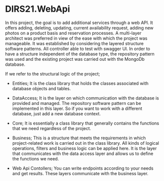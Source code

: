 # DIRS21.WebApi
In this project, the goal is to add additional services through a web API. It offers adding, deleting, updating, current availability request, adding new photos on a product basis and reservation processes. A multi-layer architect was preferred in view of the ease with which the project was manageable. It was established by considering the layered structure software patterns. All controller able to test with swagger UI. In order to have a structure independent of the database type, the repository pattern was used and the existing project was carried out with the MongoDb database.

If we refer to the structural logic of the project;

* Entities;
  It is the class library that holds the classes associated with database objects and tables.

* DataAccess;
  It is the layer on which communication with the database is provided and managed. The repository software pattern can be implemented in this layer. So if you want to work with a   different database, just add a new database context.
  
 * Core;
   It is essentially a class library that generally contains the functions that we need regardless of the project.
   
* Business;
  This is a structure that meets the requirements in which project-related work is carried out in the class library. All kinds of logical operations, filters and business logic     can be applied here. It is the layer that communicates with the data access layer and allows us to define the functions we need.
  
 * Web Api Contollers;
   You can write endpoints according to your needs and get results. These layers communicate with the business layer.
